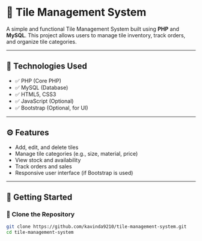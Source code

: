 # 🧱 Tile Management System

A simple and functional Tile Management System built using **PHP** and **MySQL**. This project allows users to manage tile inventory, track orders, and organize tile categories.

---

## 📌 Technologies Used

- ✅ PHP (Core PHP)
- ✅ MySQL (Database)
- ✅ HTML5, CSS3
- ✅ JavaScript (Optional)
- ✅ Bootstrap (Optional, for UI)

---

## ⚙️ Features

- Add, edit, and delete tiles
- Manage tile categories (e.g., size, material, price)
- View stock and availability
- Track orders and sales
- Responsive user interface (if Bootstrap is used)

---

## 🚀 Getting Started

### 📁 Clone the Repository

```bash
git clone https://github.com/kavinda9210/tile-management-system.git
cd tile-management-system
